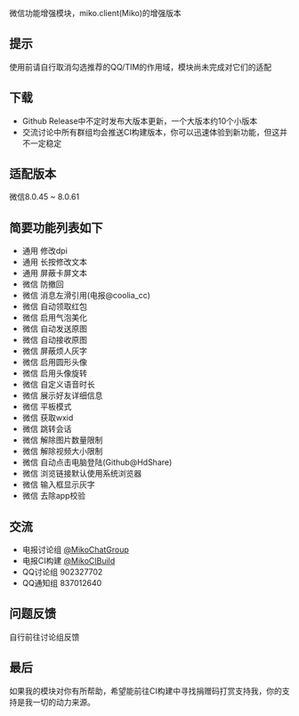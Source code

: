 微信功能增强模块，miko.client(Miko)的增强版本

## 提示
使用前请自行取消勾选推荐的QQ/TIM的作用域，模块尚未完成对它们的适配

## 下载
- Github Release中不定时发布大版本更新，一个大版本约10个小版本
- 交流讨论中所有群组均会推送CI构建版本，你可以迅速体验到新功能，但这并不一定稳定

## 适配版本
微信8.0.45 ~ 8.0.61

## 简要功能列表如下
- 通用 修改dpi
- 通用 长按修改文本
- 通用 屏蔽卡屏文本
- 微信 防撤回
- 微信 消息左滑引用(电报@coolia_cc)
- 微信 自动领取红包
- 微信 启用气泡美化
- 微信 自动发送原图
- 微信 自动接收原图
- 微信 屏蔽烦人灰字
- 微信 启用圆形头像
- 微信 启用头像旋转
- 微信 自定义语音时长
- 微信 展示好友详细信息
- 微信 平板模式
- 微信 获取wxid
- 微信 跳转会话
- 微信 解除图片数量限制
- 微信 解除视频大小限制
- 微信 自动点击电脑登陆(Github@HdShare)
- 微信 浏览链接默认使用系统浏览器
- 微信 输入框显示灰字
- 微信 去除app校验

## 交流
- 电报讨论组 [@MikoChatGroup](https://t.me/MikoChatGroup)
- 电报CI构建 [@MikoCIBuild](http://t.me/MikoCIBuilds)
- QQ讨论组 902327702
- QQ通知组 837012640

## 问题反馈
自行前往讨论组反馈

## 最后
如果我的模块对你有所帮助，希望能前往CI构建中寻找捐赠码打赏支持我，你的支持是我一切的动力来源。
